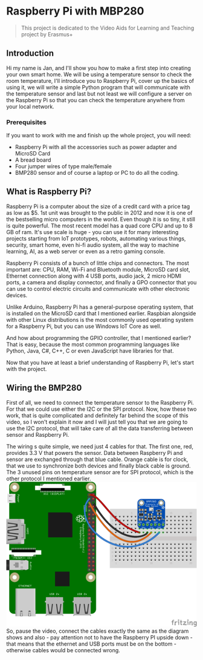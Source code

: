 # Raspberry Pi with MBP280
> This project is dedicated to the Video Aids for Learning and Teaching project by Erasmus+
## Introduction
Hi my name is Jan, and I'll show you how to make a first step into creating your own smart home. We will be using a temperature sensor to check the room temperature, I'll introduce you to Raspberry Pi, cover up the basics of using it, we will write a simple Python program that will communicate with the temperature sensor and last but not least we will configure a server on the Raspberry Pi so that you can check the temperature anywhere from your local network. 
### Prerequisites
If you want to work with me and finish up the whole project, you will need: 
- Raspberry Pi with all the accessories such as power adapter and MicroSD Card 
- A bread board 
- Four jumper wires of type male/female 
- BMP280 sensor 
and of course a laptop or PC to do all the coding.

## What is Raspberry Pi?
Raspberry Pi is a computer about the size of a credit card with a price tag as low as $5. 1st unit was brought to the public in 2012 and now it is one of the bestselling micro computers in the world. Even though it is so tiny, it still is quite powerful. The most recent model has a quad core CPU and up to 8 GB of ram. It's use scale is huge - you can use it for many interesting projects starting from IoT prototypes, robots, automating various things, security, smart home, even hi-fi audio system, all the way to machine learning, AI, as a web server or even as a retro gaming console.

Raspberry Pi consists of a bunch of little chips and connectors.  The most important are: CPU, RAM, Wi-Fi and Bluetooth module, MicroSD card slot, Ethernet connection along with 4 USB ports, audio jack, 2 micro HDMI ports, a camera and display connector, and finally a GPO connector that you can use to control electric circuits and communicate with other electronic devices. 

Unlike Arduino, Raspberry Pi has a general-purpose operating system, that is installed on the MicroSD card that I mentioned earlier. Raspbian alongside with other Linux distributions is the most commonly used operating system for a Raspberry Pi, but you can use Windows IoT Core as well. 

And how about programming the GPIO controller, that I mentioned earlier? That is easy, because the most common programming languages like Python, Java, C#, C++, C or even JavaScript have libraries for that. 

Now that you have at least a brief understanding of Raspberry Pi, let's start with the project.

## Wiring the BMP280
First of all, we need to connect the temperature sensor to the Raspberry Pi. For that we could use either the I2C or the SPI protocol. Now, how these two work, that is quite complicated and definitely far behind the scope of this video, so I won't explain it now and I will just tell you that we are going to use the I2C protocol, that will take care of all the data transferring between sensor and Raspberry Pi.

The wiring s quite simple, we need just 4 cables for that. The first one, red, provides 3.3 V that powers the sensor. Data between Raspberry Pi and sensor are exchanged through that blue cable. Orange cable is for clock, that we use to synchronize both devices and finally black cable is ground. The 3 unused pins on temperature sensor are for SPI protocol, which is the other protocol I mentioned earlier. 
![Wiring schema](https://github.com/hendrychjan/valt-rpi/blob/58ab1f2aba4dae0022ddf2c538f6615df13636ca/wiring.png)
So, pause the video, connect the cables exactly the same as the diagram shows and also - pay attention not to have the Raspberry PI upside down - that means that the ethernet and USB ports must be on the bottom - otherwise cables would be connected wrong. 

